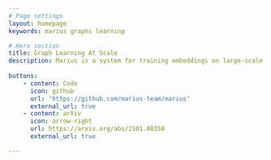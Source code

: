 ```yaml
---
# Page settings
layout: homepage
keywords: marius graphs learning

# Hero section
title: Graph Learning At Scale
description: Marius is a system for training embeddings on large-scale graphs. Graph embedding models are used to convert high-dimensional sparse graphs into low-dimensional, dense and continuous vector spaces that preserve the graph structure. Marius is a new open-source engine for learning graph embedding models over billion-edge graphs on a single machine. Marius utilizes pipelining and a novel data replacement policy to maximize resource utilization of the entire memory hierarchy (including disk, CPU, and GPU memory). Using our configuration-based programming model and Python API, data scientists can accelerate graph learning process with Marius.
 
buttons:
    - content: Code
      icon: github
      url: 'https://github.com/marius-team/marius'
      external_url: true
    - content: arXiv
      icon: arrow-right
      url: https://arxiv.org/abs/2101.08358
      external_url: true

---
```

